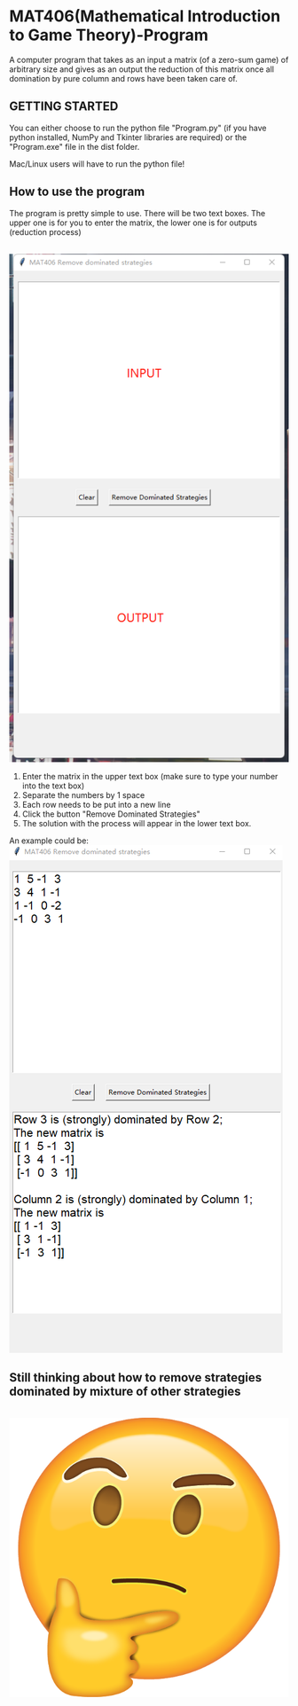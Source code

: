 # MAT406(Mathematical Introduction to Game Theory)-Program
A computer program that takes as an input a matrix (of a  zero-sum game) of arbitrary size and gives as an output the reduction of this matrix once all domination by pure column and rows have been taken care of.

## GETTING STARTED
You can either choose to run the python file "Program.py" (if you have python installed, NumPy and Tkinter libraries are required) or the "Program.exe" file in the dist folder.<br/>

Mac/Linux users will have to run the python file!<br/>

## How to use the program
The program is pretty simple to use. There will be two text boxes. The upper one is for you to enter the matrix, the lower one is for outputs (reduction process)

<br/>
<img src="./rdm/1.png"/>
<br/>

1. Enter the matrix in the upper text box (make sure to type your number into the text box) <br/>
2. Separate the numbers by 1 space <br/>
3. Each row needs to be put into a new line <br/>
4. Click the button "Remove Dominated Strategies" <br/>
5. The solution with the process will appear in the lower text box. <br/>

An example could be:
<br/>
<img src="./rdm/2.png"/>
<br/>

## Still thinking about how to remove strategies dominated by mixture of other strategies
<br/>
<img src="./rdm/3.png"/>
<br/>
